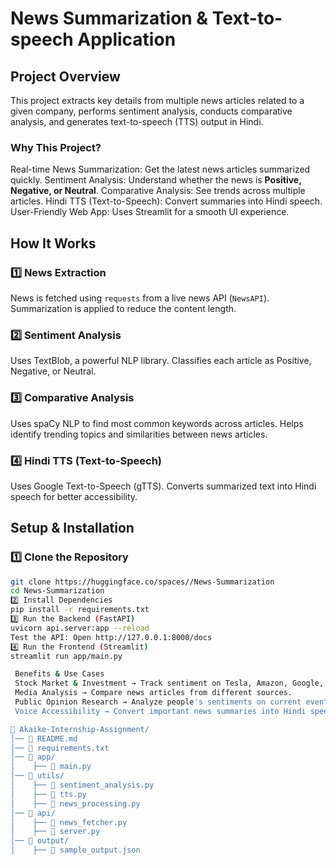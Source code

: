 #  News Summarization & Text-to-speech Application

## Project Overview  
This project extracts key details from multiple news articles related to a given company, performs sentiment analysis, conducts comparative analysis, and generates text-to-speech (TTS) output in Hindi.

### Why This Project?
Real-time News Summarization: Get the latest news articles summarized quickly.
Sentiment Analysis: Understand whether the news is **Positive, Negative, or Neutral**.
Comparative Analysis: See trends across multiple articles.
Hindi TTS (Text-to-Speech): Convert summaries into Hindi speech.
User-Friendly Web App: Uses Streamlit for a smooth UI experience.



## How It Works
### 1️⃣ News Extraction
News is fetched using `requests` from a live news API (`NewsAPI`).
Summarization is applied to reduce the content length.

### 2️⃣ Sentiment Analysis
 Uses TextBlob, a powerful NLP library.
 Classifies each article as Positive, Negative, or Neutral.

### 3️⃣ Comparative Analysis
Uses spaCy NLP to find most common keywords across articles.
Helps identify trending topics and similarities between news articles.

### 4️⃣ Hindi TTS (Text-to-Speech)
 Uses Google Text-to-Speech (gTTS).
 Converts summarized text into Hindi speech for better accessibility.




## Setup & Installation
### 1️⃣ Clone the Repository
```sh
git clone https://huggingface.co/spaces//News-Summarization
cd News-Summarization
2️⃣ Install Dependencies
pip install -r requirements.txt
3️⃣ Run the Backend (FastAPI)
uvicorn api.server:app --reload
Test the API: Open http://127.0.0.1:8000/docs
4️⃣ Run the Frontend (Streamlit)
streamlit run app/main.py

 Benefits & Use Cases
 Stock Market & Investment → Track sentiment on Tesla, Amazon, Google, etc.
 Media Analysis → Compare news articles from different sources.
 Public Opinion Research → Analyze people's sentiments on current events.
 Voice Accessibility → Convert important news summaries into Hindi speech for users.

📂 Akaike-Internship-Assignment/
│── 📜 README.md
│── 📜 requirements.txt
│── 📂 app/
│    ├── 📜 main.py
│── 📂 utils/
│    ├── 📜 sentiment_analysis.py
│    ├── 📜 tts.py
│    ├── 📜 news_processing.py
│── 📂 api/
│    ├── 📜 news_fetcher.py
│    ├── 📜 server.py
│── 📂 output/
│    ├── 📜 sample_output.json



